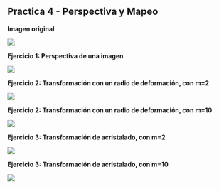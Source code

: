 ## Practica 4 - Perspectiva y Mapeo

**Imagen original**

![](city.jpg)

**Ejercicio 1: Perspectiva de una imagen**

![](ejercicio1.jpg)

**Ejercicio 2: Transformación con un radio de deformación, con m=2**

![](ejercicio1.jpg)

**Ejercicio 2: Transformación con un radio de deformación, con m=10**

![](ejercicio1.jpg)

**Ejercicio 3: Transformación de acristalado, con m=2**

![](ejercicio1.jpg)

**Ejercicio 3: Transformación de acristalado, con m=10**

![](ejercicio1.jpg)

